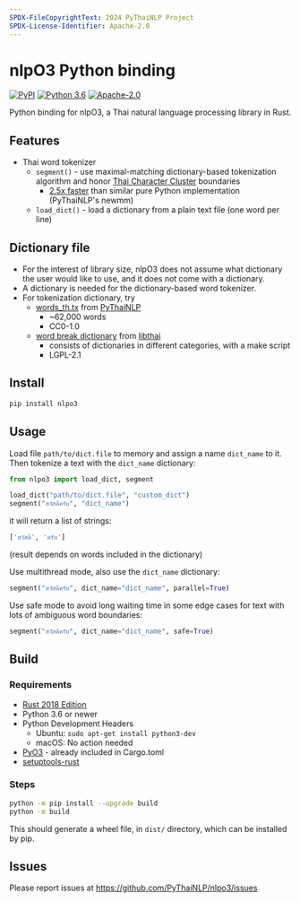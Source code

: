 ```yaml
---
SPDX-FileCopyrightText: 2024 PyThaiNLP Project
SPDX-License-Identifier: Apache-2.0
---
```


# nlpO3 Python binding

[![PyPI](https://img.shields.io/pypi/v/nlpo3.svg "PyPI")](https://pypi.python.org/pypi/nlpo3)
[![Python 3.6](https://img.shields.io/badge/python-3.6-blue.svg "Python 3.6")](https://www.python.org/downloads/)
[![Apache-2.0](https://img.shields.io/badge/License-Apache%202.0-blue.svg "Apache-2.0")](https://opensource.org/license/apache-2-0)

Python binding for nlpO3, a Thai natural language processing library in Rust.

## Features

- Thai word tokenizer
  - `segment()` - use maximal-matching dictionary-based tokenization algorithm
    and honor [Thai Character Cluster][tcc] boundaries
    - [2.5x faster][benchmark]
      than similar pure Python implementation (PyThaiNLP's newmm)
  - `load_dict()` - load a dictionary from a plain text file
    (one word per line)

[tcc]: https://dl.acm.org/doi/10.1145/355214.355225
[benchmark]: ./notebooks/nlpo3_segment_benchmarks.ipynb

## Dictionary file

- For the interest of library size, nlpO3 does not assume what dictionary the
  user would like to use, and it does not come with a dictionary.
- A dictionary is needed for the dictionary-based word tokenizer.
- For tokenization dictionary, try
  - [words_th.tx][dict-pythainlp] from [PyThaiNLP][pythainlp]
    - ~62,000 words
    - CC0-1.0
  - [word break dictionary][dict-libthai] from [libthai][libthai]
    - consists of dictionaries in different categories, with a make script
    - LGPL-2.1

[pythainlp]: https://github.com/PyThaiNLP/pythainlp
[libthai]: https://github.com/tlwg/libthai/
[dict-pythainlp]: https://github.com/PyThaiNLP/pythainlp/blob/dev/pythainlp/corpus/words_th.txt
[dict-libthai]: https://github.com/tlwg/libthai/tree/master/data

## Install

```bash
pip install nlpo3
```

## Usage

Load file `path/to/dict.file` to memory and assign a name `dict_name` to it.
Then tokenize a text with the `dict_name` dictionary:

```python
from nlpo3 import load_dict, segment

load_dict("path/to/dict.file", "custom_dict")
segment("สวัสดีครับ", "dict_name")
```

it will return a list of strings:

```python
['สวัสดี', 'ครับ']
```

(result depends on words included in the dictionary)

Use multithread mode, also use the `dict_name` dictionary:

```python
segment("สวัสดีครับ", dict_name="dict_name", parallel=True)
```

Use safe mode to avoid long waiting time in some edge cases
for text with lots of ambiguous word boundaries:

```python
segment("สวัสดีครับ", dict_name="dict_name", safe=True)
```

## Build

### Requirements

- [Rust 2018 Edition](https://www.rust-lang.org/tools/install)
- Python 3.6 or newer
- Python Development Headers
  - Ubuntu: `sudo apt-get install python3-dev`
  - macOS: No action needed
- [PyO3](https://github.com/PyO3/pyo3) - already included in Cargo.toml
- [setuptools-rust](https://github.com/PyO3/setuptools-rust)

### Steps

```bash
python -m pip install --upgrade build
python -m build
```

This should generate a wheel file, in `dist/` directory,
which can be installed by pip.

## Issues

Please report issues at <https://github.com/PyThaiNLP/nlpo3/issues>
